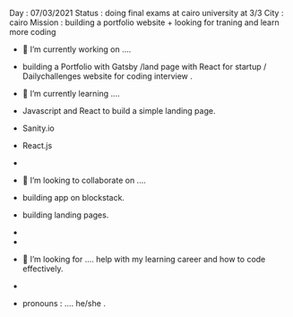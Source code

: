Day : 07/03/2021
Status : doing final exams at cairo university at 3/3 
City : cairo 
Mission : building a portfolio website + looking for traning and learn more coding

- 🔭 I’m currently working on ....
-  building a 
 Portfolio with Gatsby /land page with React for startup / Dailychallenges website for coding interview .

- 🌱 I’m currently learning .... 
- Javascript and React to build a simple landing page.
- Sanity.io
- React.js
- 
- 👯 I’m looking to collaborate on .... 
- building app on blockstack.
- building landing pages.
- 
- 
- 🤔 I’m looking for .... help with my learning career and how to code effectively.
- 
- pronouns : .... he/she .



